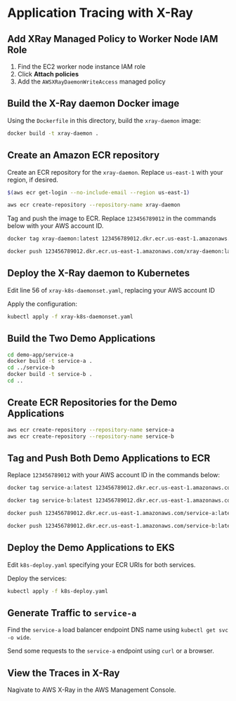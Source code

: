 # Application Tracing with X-Ray

## Add XRay Managed Policy to Worker Node IAM Role

1. Find the EC2 worker node instance IAM role
1. Click **Attach policies**
1. Add the `AWSXRayDaemonWriteAccess` managed policy

## Build the X-Ray daemon Docker image

Using the `Dockerfile` in this directory, build the `xray-daemon` image:

```sh
docker build -t xray-daemon .
```

## Create an Amazon ECR repository

Create an ECR repository for the `xray-daemon`. Replace `us-east-1` with your region, if desired.

```sh
$(aws ecr get-login --no-include-email --region us-east-1)

aws ecr create-repository --repository-name xray-daemon
```

Tag and push the image to ECR. Replace `123456789012` in the commands below with your AWS account ID.

```sh
docker tag xray-daemon:latest 123456789012.dkr.ecr.us-east-1.amazonaws.com/xray-daemon:latest

docker push 123456789012.dkr.ecr.us-east-1.amazonaws.com/xray-daemon:latest
```

## Deploy the X-Ray daemon to Kubernetes

Edit line 56 of `xray-k8s-daemonset.yaml`, replacing your AWS account ID

Apply the configuration:

```sh
kubectl apply -f xray-k8s-daemonset.yaml
```

## Build the Two Demo Applications

```sh
cd demo-app/service-a
docker build -t service-a .
cd ../service-b
docker build -t service-b .
cd ..
```

## Create ECR Repositories for the Demo Applications

```sh
aws ecr create-repository --repository-name service-a
aws ecr create-repository --repository-name service-b
```

## Tag and Push Both Demo Applications to ECR

Replace `123456789012` with your AWS account ID in the commands below:

```sh
docker tag service-a:latest 123456789012.dkr.ecr.us-east-1.amazonaws.com/service-a:latest

docker tag service-b:latest 123456789012.dkr.ecr.us-east-1.amazonaws.com/service-b:latest

docker push 123456789012.dkr.ecr.us-east-1.amazonaws.com/service-a:latest

docker push 123456789012.dkr.ecr.us-east-1.amazonaws.com/service-b:latest
```

## Deploy the Demo Applications to EKS

Edit `k8s-deploy.yaml` specifying your ECR URIs for both services.

Deploy the services:

```sh
kubectl apply -f k8s-deploy.yaml
```

## Generate Traffic to `service-a`

Find the `service-a` load balancer endpoint DNS name using `kubectl get svc -o wide`.

Send some requests to the `service-a` endpoint using `curl` or a browser.

## View the Traces in X-Ray

Nagivate to AWS X-Ray in the AWS Management Console.
